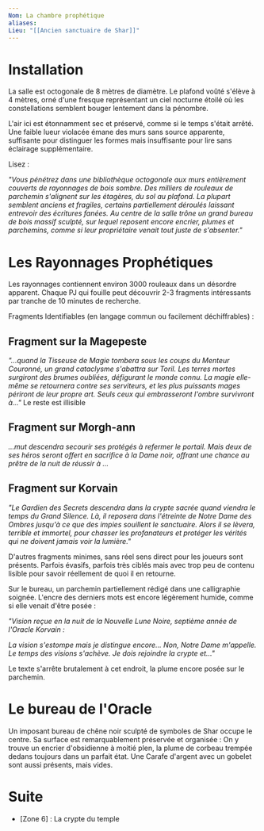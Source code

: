 ```yaml
---
Nom: La chambre prophétique
aliases:
Lieu: "[[Ancien sanctuaire de Shar]]"
---
```

# Installation

La salle est octogonale de 8 mètres de diamètre. Le plafond voûté s'élève à 4 mètres, orné d'une fresque représentant un ciel nocturne étoilé où les constellations semblent bouger lentement dans la pénombre.

L'air ici est étonnamment sec et préservé, comme si le temps s'était arrêté. Une faible lueur violacée émane des murs sans source apparente, suffisante pour distinguer les formes mais insuffisante pour lire sans éclairage supplémentaire.

Lisez :

_"Vous pénétrez dans une bibliothèque octogonale aux murs entièrement couverts de rayonnages de bois sombre. Des milliers de rouleaux de parchemin s'alignent sur les étagères, du sol au plafond. La plupart semblent anciens et fragiles, certains partiellement déroulés laissant entrevoir des écritures fanées. Au centre de la salle trône un grand bureau de bois massif sculpté, sur lequel reposent encore encrier, plumes et parchemins, comme si leur propriétaire venait tout juste de s'absenter."_

# Les Rayonnages Prophétiques

Les rayonnages contiennent environ 3000 rouleaux dans un désordre apparent. Chaque PJ qui fouille peut découvrir 2-3 fragments intéressants par tranche de 10 minutes de recherche.

Fragments Identifiables (en langage commun ou facilement déchiffrables) :

## Fragment sur la Magepeste

_"...quand la Tisseuse de Magie tombera sous les coups du Menteur Couronné, un grand cataclysme s'abattra sur Toril. Les terres mortes surgiront des brumes oubliées, défigurant le monde connu. La magie elle-même se retournera contre ses serviteurs, et les plus puissants mages périront de leur propre art. Seuls ceux qui embrasseront l'ombre survivront à..."_ Le reste est illisible

## Fragment sur Morgh-ann

*...mut descendra secourir ses protégés à refermer le portail. Mais deux de ses héros seront offert en sacrifice à la Dame noir, offrant une chance au prêtre de la nuit de réussir à ...*

## Fragment sur Korvain

*"Le Gardien des Secrets descendra dans la crypte sacrée quand viendra le temps du Grand Silence. Là, il reposera dans l'étreinte de Notre Dame des Ombres jusqu'à ce que des impies souillent le sanctuaire. Alors il se lèvera, terrible et immortel, pour chasser les profanateurs et protéger les vérités qui ne doivent jamais voir la lumière."*

D'autres fragments minimes, sans réel sens direct pour les joueurs sont présents. Parfois évasifs, parfois très ciblés mais avec trop peu de contenu lisible pour savoir réellement de quoi il en retourne.

Sur le bureau, un parchemin partiellement rédigé dans une calligraphie soignée. L'encre des derniers mots est encore légèrement humide, comme si elle venait d'être posée :

*"Vision reçue en la nuit de la Nouvelle Lune Noire, septième année de l'Oracle Korvain :*



_La vision s'estompe mais je distingue encore... Non, Notre Dame m'appelle. Le temps des visions s'achève. Je dois rejoindre la crypte et..."_

Le texte s'arrête brutalement à cet endroit, la plume encore posée sur le parchemin.
# Le bureau de l'Oracle

Un imposant bureau de chêne noir sculpté de symboles de Shar occupe le centre. Sa surface est remarquablement préservée et organisée : On y trouve un encrier d'obsidienne à moitié plen, la plume de corbeau trempée dedans toujours dans un parfait état. Une Carafe d'argent avec un gobelet sont aussi présents, mais vides.
# Suite
- [Zone 6] : La crypte du temple